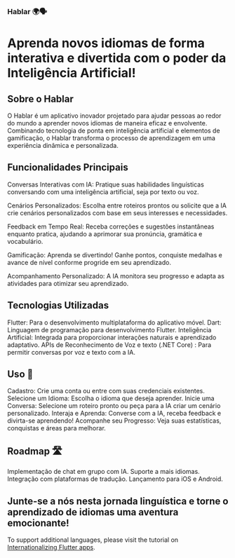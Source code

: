 ### Hablar 🌍🗣️

# Aprenda novos idiomas de forma interativa e divertida com o poder da Inteligência Artificial!


## Sobre o Hablar


O Hablar é um aplicativo inovador projetado para ajudar pessoas ao redor do mundo a aprender novos idiomas de maneira eficaz e envolvente. Combinando tecnologia de ponta em inteligência artificial e elementos de gamificação, o Hablar transforma o processo de aprendizagem em uma experiência dinâmica e personalizada.

## Funcionalidades Principais

Conversas Interativas com IA: Pratique suas habilidades linguísticas conversando com uma inteligência artificial, seja por texto ou voz.

Cenários Personalizados: Escolha entre roteiros prontos ou solicite que a IA crie cenários personalizados com base em seus interesses e necessidades.

Feedback em Tempo Real: Receba correções e sugestões instantâneas enquanto pratica, ajudando a aprimorar sua pronúncia, gramática e vocabulário.

Gamificação: Aprenda se divertindo! Ganhe pontos, conquiste medalhas e avance de nível conforme progride em seu aprendizado.

Acompanhamento Personalizado: A IA monitora seu progresso e adapta as atividades para otimizar seu aprendizado.

## Tecnologias Utilizadas

Flutter: Para o desenvolvimento multiplataforma do aplicativo móvel.
Dart: Linguagem de programação para desenvolvimento Flutter.
Inteligência Artificial: Integrada para proporcionar interações naturais e aprendizado adaptativo.
APIs de Reconhecimento de Voz e texto (.NET Core) : Para permitir conversas por voz e texto com a IA.

## Uso 🚀

Cadastro: Crie uma conta ou entre com suas credenciais existentes.
Selecione um Idioma: Escolha o idioma que deseja aprender.
Inicie uma Conversa: Selecione um roteiro pronto ou peça para a IA criar um cenário personalizado.
Interaja e Aprenda: Converse com a IA, receba feedback e divirta-se aprendendo!
Acompanhe seu Progresso: Veja suas estatísticas, conquistas e áreas para melhorar.

## Roadmap 🛣️

 Implementação de chat em grupo com IA.
 Suporte a mais idiomas.
 Integração com plataformas de tradução.
 Lançamento para iOS e Android.

 ## Junte-se a nós nesta jornada linguística e torne o aprendizado de idiomas uma aventura emocionante!

To support additional languages, please visit the tutorial on
[Internationalizing Flutter apps](https://flutter.dev/to/internationalization).
